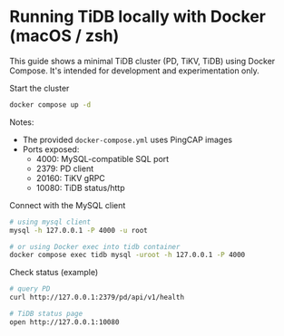 # Running TiDB locally with Docker (macOS / zsh)

This guide shows a minimal TiDB cluster (PD, TiKV, TiDB) using Docker Compose. It's intended for development and experimentation only.

Start the cluster

```bash
docker compose up -d
```

Notes:
- The provided `docker-compose.yml` uses PingCAP images
- Ports exposed:
  - 4000: MySQL-compatible SQL port
  - 2379: PD client
  - 20160: TiKV gRPC
  - 10080: TiDB status/http

Connect with the MySQL client

```bash
# using mysql client
mysql -h 127.0.0.1 -P 4000 -u root

# or using Docker exec into tidb container
docker compose exec tidb mysql -uroot -h 127.0.0.1 -P 4000
```

Check status (example)

```bash
# query PD
curl http://127.0.0.1:2379/pd/api/v1/health

# TiDB status page
open http://127.0.0.1:10080
```
